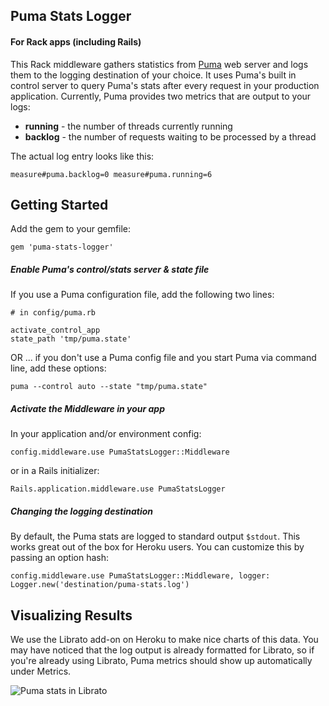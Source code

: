 ## Puma Stats Logger

#### For Rack apps (including Rails)

This Rack middleware gathers statistics from [Puma](http://puma.io/) web server and logs them to the logging destination of your choice. It uses Puma's built in control server to query Puma's stats after every request in your production application. Currently, Puma provides two metrics that are output to your logs:

  * __running__ - the number of threads currently running
  * __backlog__ - the number of requests waiting to be processed by a thread

The actual log entry looks like this:

    measure#puma.backlog=0 measure#puma.running=6
    
    
## Getting Started

Add the gem to your gemfile:

    gem 'puma-stats-logger'
    
##### Enable Puma's control/stats server & state file

If you use a Puma configuration file, add the following two lines:

    # in config/puma.rb
    
    activate_control_app
    state_path 'tmp/puma.state'
    
OR ... if you don't use a Puma config file and you start Puma via command line, add these options:

    puma --control auto --state "tmp/puma.state"
    
##### Activate the Middleware in your app

In your application and/or environment config:

    config.middleware.use PumaStatsLogger::Middleware
   
or in a Rails initializer:

    Rails.application.middleware.use PumaStatsLogger
   
   
##### Changing the logging destination

By default, the Puma stats are logged to standard output `$stdout`. This works great out of the box for Heroku users. You can customize this by passing an option hash:
    
    config.middleware.use PumaStatsLogger::Middleware, logger: Logger.new('destination/puma-stats.log')
    

## Visualizing Results

We use the Librato add-on on Heroku to make nice charts of this data. You may have noticed that the log output is already formatted for Librato, so if you're already using Librato, Puma metrics should show up automatically under Metrics.

![Puma stats in Librato](https://dmrxx81gnj0ct.cloudfront.net/public/Screen+Shot+2014-05-29+at+5.07.16+PM.png "Puma stats in Librato")
